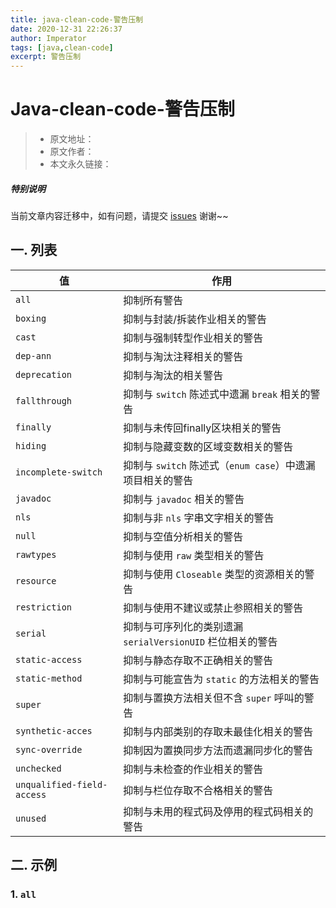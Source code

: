```yaml
---
title: java-clean-code-警告压制
date: 2020-12-31 22:26:37
author: Imperator
tags: [java,clean-code]
excerpt: 警告压制
---
```


# Java-clean-code-警告压制

> * 原文地址：[]()
> * 原文作者：[]()
> * 本文永久链接：[]()

##### **特别说明**

当前文章内容迁移中，如有问题，请提交 [issues](https://github.com/Starrier/starrier.github.io/issues) 谢谢~~

## 一. 列表

| 值	  | 作用  |
|--|--|
| `all` | 抑制所有警告  |
| `boxing`|抑制与封装/拆装作业相关的警告|
| `cast` |抑制与强制转型作业相关的警告|
| `dep-ann` |抑制与淘汰注释相关的警告|
| `deprecation`|抑制与淘汰的相关警告|
| `fallthrough` |抑制与 `switch` 陈述式中遗漏 `break` 相关的警告|
| `finally` |抑制与未传回finally区块相关的警告|
| `hiding` |抑制与隐藏变数的区域变数相关的警告|
| `incomplete-switch` |抑制与 `switch` 陈述式（`enum case`）中遗漏项目相关的警告|
| `javadoc` |抑制与 `javadoc` 相关的警告|
| `nls` |抑制与非 `nls` 字串文字相关的警告|
| `null` |抑制与空值分析相关的警告|
| `rawtypes` |抑制与使用 `raw` 类型相关的警告|
| `resource` |抑制与使用 `Closeable` 类型的资源相关的警告|
| `restriction` |抑制与使用不建议或禁止参照相关的警告|
| `serial` |抑制与可序列化的类别遗漏 `serialVersionUID` 栏位相关的警告|
| `static-access` |抑制与静态存取不正确相关的警告|
| `static-method` |抑制与可能宣告为 `static` 的方法相关的警告|
| `super` |抑制与置换方法相关但不含 `super` 呼叫的警告|
| `synthetic-acces` |抑制与内部类别的存取未最佳化相关的警告|
| `sync-override` |抑制因为置换同步方法而遗漏同步化的警告|
| `unchecked` |抑制与未检查的作业相关的警告|
| `unqualified-field-access` |抑制与栏位存取不合格相关的警告|
| `unused` |抑制与未用的程式码及停用的程式码相关的警告|

## 二. 示例

### 1. `all`


